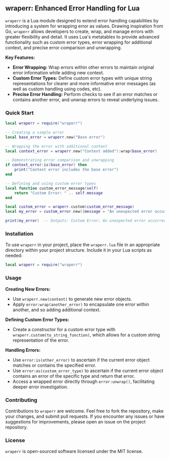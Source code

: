 ## wraperr: Enhanced Error Handling for Lua

`wraperr` is a Lua module designed to extend error handling capabilities by introducing a system for wrapping error as values. Drawing inspiration from Go, `wraperr` allows developers to create, wrap, and manage errors with greater flexibility and detail. It uses Lua's metatables to provide advanced functionality such as custom error types, error wrapping for additional context, and precise error comparison and unwrapping.

**Key Features:**

- **Error Wrapping:** Wrap errors within other errors to maintain original error information while adding new context.
- **Custom Error Types:** Define custom error types with unique string representations for clearer and more informative error messages (as well as custom handling using codes, etc).
- **Precise Error Handling:** Perform checks to see if an error matches or contains another error, and unwrap errors to reveal underlying issues.

### Quick Start

```lua
local wraperr = require("wraperr")

-- Creating a simple error
local base_error = wraperr.new("Base error")

-- Wrapping the error with additional context
local context_error = wraperr.new("Context added"):wrap(base_error)

-- Demonstrating error comparison and unwrapping
if context_error:is(base_error) then
    print("Context error includes the base error")
end

-- Defining and using custom error types
local function custom_error_message(self)
    return "Custom Error: " .. self.message
end

local custom_error = wraperr.custom(custom_error_message)
local my_error = custom_error.new({message = "An unexpected error occurred"})

print(my_error)  -- Outputs: Custom Error: An unexpected error occurred
```

### Installation

To use `wraperr` in your project, place the `wraperr.lua` file in an appropriate directory within your project structure. Include it in your Lua scripts as needed:

```lua
local wraperr = require("wraperr")
```

### Usage

**Creating New Errors:**

- Use `wraperr.new(content)` to generate new error objects.
- Apply `error:wrap(another_error)` to encapsulate one error within another, and so adding additional context.

**Defining Custom Error Types:**

- Create a constructor for a custom error type with `wraperr.custom(to_string_function)`, which allows for a custom string representation of the error.

**Handling Errors:**

- Use `error:is(other_error)` to ascertain if the current error object matches or contains the specified error.
- Use `error:as(custom_error_type)` to ascertain if the current error object contains an error of the specific type and return that error.
- Access a wrapped error directly through `error:unwrap()`, facilitating deeper error investigation.

### Contributing

Contributions to `wraperr` are welcome. Feel free to fork the repository, make your changes, and submit pull requests. If you encounter any issues or have suggestions for improvements, please open an issue on the project repository.

### License

`wraperr` is open-sourced software licensed under the MIT license.